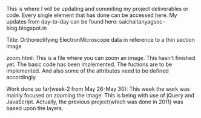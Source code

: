 This is where I will be updating and commiting my project deliverables or code. Every single element that has done can be accessed here. My updates from day-to-day can be found here: saichaitanyagsoc-blog.blogspot.in

Title: Orthorectifying ElectronMicroscope data in reference to a thin section image

zoom.html:
This is a file where you can zoom an image. This hasn't finished yet. The basic code has been implemented. The fuctions are to be implemented. And also some of the attributes need to be defined accordingly.

Work done so far(week-2 from May 26-May 30): This week the work was mainly focused on zooming the image. This is being with use of jQuery and JavaScript. Actually, the previous project(which was done in 2011) was based upon the layers.
